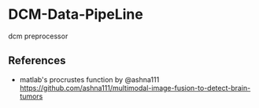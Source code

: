 # DCM-Data-PipeLine
dcm preprocessor


## References 
- matlab's procrustes function by @ashna111 https://github.com/ashna111/multimodal-image-fusion-to-detect-brain-tumors
